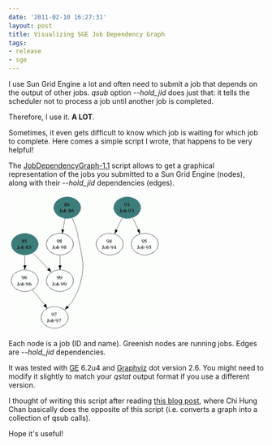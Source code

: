 ```yaml
---
date: '2011-02-10 16:27:31'
layout: post
title: Visualizing SGE Job Dependency Graph
tags:
- release
- sge
---
```


I use Sun Grid Engine a lot and often need to submit a job that depends on the output of other jobs. _qsub_ option _--hold\_jid_ does just that: it tells the scheduler not to process a job until another job is completed.

Therefore, I use it. **A LOT**.

Sometimes, it even gets difficult to know which job is waiting for which job to complete.
Here comes a simple script I wrote, that happens to be very helpful!

The [JobDependencyGraph-1.1](/download/JobDependencyGraph-1.1.tgz) script allows to get a graphical representation of the jobs you submitted to a Sun Grid Engine (nodes), along with their _--hold\_jid_ dependencies (edges).

![Job dependency graph](/images/JobDependencyGraph.png "Job dependency graph")

Each node is a job (ID and name). Greenish nodes are running jobs. Edges are _--hold\_jid_ dependencies.

It was tested with [GE](http://wikis.sun.com/display/GridEngine/Home) 6.2u4 and [Graphviz](http://www.graphviz.org/) dot version 2.6. You might need to modify it slightly to match your _qstat_ output format if you use a different version.

I thought of writing this script after reading [this blog post](http://chihungchan.blogspot.com/2007/07/sge-grid-job-dependency.html), where Chi Hung Chan basically does the opposite of this script (i.e. converts a graph into a collection of qsub calls).

Hope it's useful!
